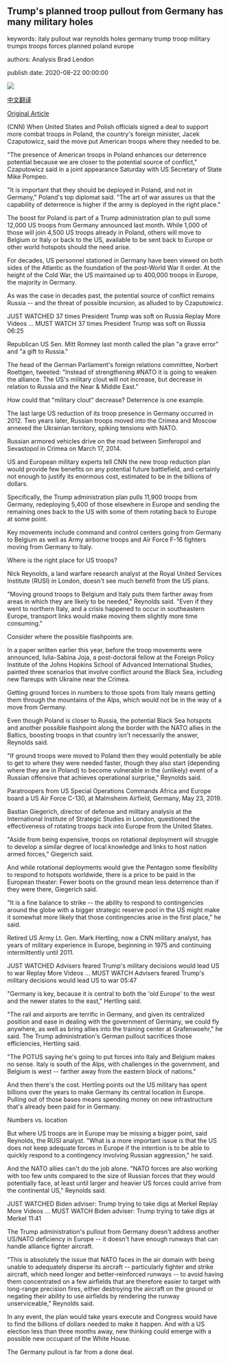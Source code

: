## Trump's planned troop pullout from Germany has many military holes

keywords: italy pullout war reynolds holes germany trump troop military trumps troops forces planned poland europe

authors: Analysis Brad Lendon

publish date: 2020-08-22 00:00:00

![](https://cdn.cnn.com/cnnnext/dam/assets/200818131424-us-paratroopers-germany-file-super-tease.jpg)

[中文翻译](Trump%27s%20planned%20troop%20pullout%20from%20Germany%20has%20many%20military%20holes_zh.md)

[Original Article](https://edition.cnn.com/2020/08/22/europe/europe-us-troop-movement-analysis-intl-hnk/index.html)

(CNN) When United States and Polish officials signed a deal to support more combat troops in Poland, the country's foreign minister, Jacek Czaputowicz, said the move put American troops where they needed to be.

"The presence of American troops in Poland enhances our deterrence potential because we are closer to the potential source of conflict," Czaputowicz said in a joint appearance Saturday with US Secretary of State Mike Pompeo.

"It is important that they should be deployed in Poland, and not in Germany," Poland's top diplomat said. "The art of war assures us that the capability of deterrence is higher if the army is deployed in the right place."

The boost for Poland is part of a Trump administration plan to pull some 12,000 US troops from Germany announced last month. While 1,000 of those will join 4,500 US troops already in Poland, others will move to Belgium or Italy or back to the US, available to be sent back to Europe or other world hotspots should the need arise.

For decades, US personnel stationed in Germany have been viewed on both sides of the Atlantic as the foundation of the post-World War II order. At the height of the Cold War, the US maintained up to 400,000 troops in Europe, the majority in Germany.

As was the case in decades past, the potential source of conflict remains Russia -- and the threat of possible incursion, as alluded to by Czaputowicz.

JUST WATCHED 37 times President Trump was soft on Russia Replay More Videos ... MUST WATCH 37 times President Trump was soft on Russia 06:25

Republican US Sen. Mitt Romney last month called the plan "a grave error" and "a gift to Russia."

The head of the German Parliament's foreign relations committee, Norbert Roettgen, tweeted: "Instead of strengthening \#NATO it is going to weaken the alliance. The US's military clout will not increase, but decrease in relation to Russia and the Near & Middle East."

How could that "military clout" decrease? Deterrence is one example.

The last large US reduction of its troop presence in Germany occurred in 2012. Two years later, Russian troops moved into the Crimea and Moscow annexed the Ukrainian territory, spiking tensions with NATO.

Russian armored vehicles drive on the road between Simferopol and Sevastopol in Crimea on March 17, 2014.

US and European military experts tell CNN the new troop reduction plan would provide few benefits on any potential future battlefield, and certainly not enough to justify its enormous cost, estimated to be in the billions of dollars.

Specifically, the Trump administration plan pulls 11,900 troops from Germany, redeploying 5,400 of those elsewhere in Europe and sending the remaining ones back to the US with some of them rotating back to Europe at some point.

Key movements include command and control centers going from Germany to Belgium as well as Army airborne troops and Air Force F-16 fighters moving from Germany to Italy.

Where is the right place for US troops?

Nick Reynolds, a land warfare research analyst at the Royal United Services Institute (RUSI) in London, doesn't see much benefit from the US plans.

"Moving ground troops to Belgium and Italy puts them farther away from areas in which they are likely to be needed," Reynolds said. "Even if they went to northern Italy, and a crisis happened to occur in southeastern Europe, transport links would make moving them slightly more time consuming."

Consider where the possible flashpoints are.

In a paper written earlier this year, before the troop movements were announced, Iulia-Sabina Joja, a post-doctoral fellow at the Foreign Policy Institute of the Johns Hopkins School of Advanced International Studies, painted three scenarios that involve conflict around the Black Sea, including new flareups with Ukraine near the Crimea.

Getting ground forces in numbers to those spots from Italy means getting them through the mountains of the Alps, which would not be in the way of a move from Germany.

Even though Poland is closer to Russia, the potential Black Sea hotspots and another possible flashpoint along the border with the NATO allies in the Baltics, boosting troops in that country isn't necessarily the answer, Reynolds said.

"If ground troops were moved to Poland then they would potentially be able to get to where they were needed faster, though they also start (depending where they are in Poland) to become vulnerable in the (unlikely) event of a Russian offensive that achieves operational surprise," Reynolds said.

Paratroopers from US Special Operations Commands Africa and Europe board a US Air Force C-130, at Malmsheim Airfield, Germany, May 23, 2019.

Bastian Giegerich, director of defense and military analysis at the International Institute of Strategic Studies in London, questioned the effectiveness of rotating troops back into Europe from the United States.

"Aside from being expensive, troops on rotational deployment will struggle to develop a similar degree of local knowledge and links to host nation armed forces," Giegerich said.

And while rotational deployments would give the Pentagon some flexibility to respond to hotspots worldwide, there is a price to be paid in the European theater: Fewer boots on the ground mean less deterrence than if they were there, Giegerich said.

"It is a fine balance to strike -- the ability to respond to contingencies around the globe with a bigger strategic reserve pool in the US might make it somewhat more likely that those contingencies arise in the first place," he said.

Retired US Army Lt. Gen. Mark Hertling, now a CNN military analyst, has years of military experience in Europe, beginning in 1975 and continuing intermittently until 2011.

JUST WATCHED Advisers feared Trump's military decisions would lead US to war Replay More Videos ... MUST WATCH Advisers feared Trump's military decisions would lead US to war 05:47

"Germany is key, because it is central to both the 'old Europe' to the west and the newer states to the east," Hertling said.

"The rail and airports are terrific in Germany, and given its centralized position and ease in dealing with the government of Germany, we could fly anywhere, as well as bring allies into the training center at Grafenwoehr," he said. The Trump administration's German pullout sacrifices those efficiencies, Hertling said.

"The POTUS saying he's going to put forces into Italy and Belgium makes no sense. Italy is south of the Alps, with challenges in the government, and Belgium is west -- farther away from the eastern block of nations."

And then there's the cost. Hertling points out the US military has spent billions over the years to make Germany its central location in Europe. Pulling out of those bases means spending money on new infrastructure that's already been paid for in Germany.

Numbers vs. location

But where US troops are in Europe may be missing a bigger point, said Reynolds, the RUSI analyst. "What is a more important issue is that the US does not keep adequate forces in Europe if the intention is to be able to quickly respond to a contingency involving Russian aggression," he said.

And the NATO allies can't do the job alone. "NATO forces are also working with too few units compared to the size of Russian forces that they would potentially face, at least until larger and heavier US forces could arrive from the continental US," Reynolds said.

JUST WATCHED Biden adviser: Trump trying to take digs at Merkel Replay More Videos ... MUST WATCH Biden adviser: Trump trying to take digs at Merkel 11:41

The Trump administration's pullout from Germany doesn't address another US/NATO deficiency in Europe -- it doesn't have enough runways that can handle alliance fighter aircraft.

"This is absolutely the issue that NATO faces in the air domain with being unable to adequately disperse its aircraft -- particularly fighter and strike aircraft, which need longer and better-reinforced runways -- to avoid having them concentrated on a few airfields that are therefore easier to target with long-range precision fires, either destroying the aircraft on the ground or negating their ability to use airfields by rendering the runway unserviceable," Reynolds said.

In any event, the plan would take years execute and Congress would have to find the billions of dollars needed to make it happen. And with a US election less than three months away, new thinking could emerge with a possible new occupant of the White House.

The Germany pullout is far from a done deal.